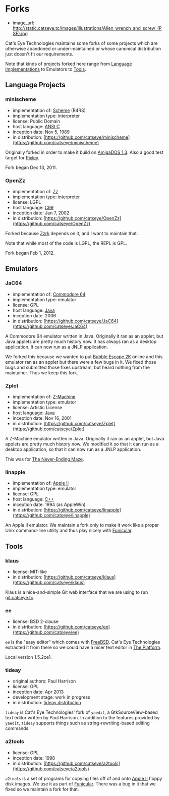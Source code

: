 Forks
=====

*   image_url: http://static.catseye.tc/images/illustrations/Allen_wrench_and_screw_(PSF).jpg

Cat's Eye Technologies maintains some forks of some projects which are
otherwise abandoned or under-maintained or whose canonical distribution
just doesn't fit our requirements.

Note that kinds of projects forked here range from
[Language Implementations](Language%20Implementations.md) to Emulators to
[Tools](Tools.md).

Language Projects
-----------------

### minischeme

*   implementation of: [Scheme][] (R4RS)
*   implementation type: interpreter
*   license: Public Domain
*   host language: [ANSI C][]
*   inception date: Nov 5, 1989
*   in distribution: [https://github.com/catseye/minischeme](https://github.com/catseye/minischeme)

Originally forked in order to make it build on [AmigaDOS 1.3][].
Also a good test target for [Pixley][].

Fork began Dec 13, 2011.

### OpenZz

*   implementation of: [Zz][]
*   implementation type: interpreter
*   license: LGPL
*   host language: [C99][]
*   inception date: Jan 7, 2002
*   in distribution: [https://github.com/catseye/OpenZz](https://github.com/catseye/OpenZz)

Forked because [Zzrk][] depends on it, and I want to maintain that.

Note that while most of the code is LGPL, the REPL is GPL.

Fork began Feb 1, 2012.

Emulators
---------

### JaC64

*   implementation of: [Commodore 64][]
*   implementation type: emulator
*   license: GPL
*   host language: [Java][]
*   inception date: 2006
*   in distribution: [https://github.com/catseye/JaC64](https://github.com/catseye/JaC64)

A Commodore 64 emulator written in Java.  Originally it ran as an applet,
but Java applets are pretty much history now.  It has always ran as a
desktop application.  It can now run as a JNLP application.

We forked this because we wanted to put [Bubble Escape 2K][] online
and this emulator ran as an applet but there were a few bugs in it.
We fixed those bugs and submitted those fixes upstream, but heard
nothing from the maintainer.  Thus we keep this fork.

### Zplet

*   implementation of: [Z-Machine][]
*   implementation type: emulator
*   license: Artistic License
*   host language: [Java][]
*   inception date: Nov 16, 2001
*   in distribution: [https://github.com/catseye/Zplet](https://github.com/catseye/Zplet)

A Z-Machine emulator written in Java.  Originally it ran as an applet,
but Java applets are pretty much history now.  We modified it so that
it can run as a desktop application, so that it can now run as a JNLP
application.

This was for [The Never-Ending Maze][].

### linapple

*   implementation of: [Apple II][]
*   implementation type: emulator
*   license: GPL
*   host language: [C++][]
*   inception date: 1994 (as AppleWin)
*   in distribution: [https://github.com/catseye/linapple](https://github.com/catseye/linapple)

An Apple II emulator.  We maintain a fork only to make it work like
a proper Unix command-line utility and thus play nicely with
[Funicular][].

Tools
-----

### klaus

*   license: MIT-like
*   in distribution: [https://github.com/catseye/klaus](https://github.com/catseye/klaus)

Klaus is a nice-and-simple Git web interface that we are using
to run [git.catseye.tc](http://git.catseye.tc/).

### ee

*   license: BSD 2-clause
*   in distribution: [https://github.com/catseye/ee](https://github.com/catseye/ee)

`ee` is the "easy editor" which comes with [FreeBSD][].  Cat's Eye Technologies
extracted it from there so we could have a nicer text editor in [The Platform][].

Local version 1.5.2ce1.

### tideay

*   original authors: Paul Harrison
*   license: GPL
*   inception date: Apr 2013
*   development stage: work in progress
*   in distribution: [tideay distribution](http://catseye.tc/distribution/tideay_distribution)

`tideay` is Cat's Eye Technologies' fork of `yaedit`, a GtkSourceView-based
text editor written by Paul Harrison.  In addition to the
features provided by `yaedit`, `tideay` supports things such as
string-rewriting-based editing commands.

### a2tools

*   license: GPL
*   inception date: 1998
*   in distribution: [https://github.com/catseye/a2tools](https://github.com/catseye/a2tools)

`a2tools` is a set of programs for copying files off of and onto
[Apple II][] floppy disk images.  We use it as part of [Funicular][].
There was a bug in it that we fixed so we maintain a fork for that.

[Scheme]: ../article/Project%20Dependencies.md#scheme
[ANSI C]: ../article/Project%20Dependencies.md#ansi-c
[C99]: ../article/Project%20Dependencies.md#c99
[AmigaDOS 1.3]: ../article/Retrocomputing.md#amiga-500
[Pixley]: ../article/Languages.md#pixley
[Zz]: http://catseye.tc/modules/OpenZz/doc/zzdoc.html
[Zzrk]: ../article/Games.md#zzrk
[Java]: ../article/Project%20Dependencies.md#java
[Bubble Escape 2K]: ../article/Games.md#bubble-escape
[The Never-Ending Maze]: ../article/Games.md#the-never-ending-maze
[Z-Machine]: ../article/Retrocomputing.md#z-machine
[C++]: http://www.open-std.org/jtc1/sc22/wg21/
[Funicular]: ../article/Tools.md#funicular
[Commodore 64]: ../article/Retrocomputing.md#commodore-64
[Apple II]: ../article/Retrocomputing.md#apple-ii
[The Platform]: ../article/Platforms.md#the-cats-eye-technologies-platform
[FreeBSD]: https://www.freebsd.org/

